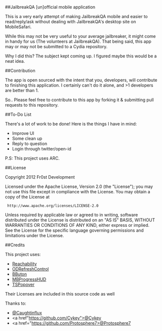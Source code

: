 ##JailbreakQA [un]official mobile application

This is a very early attempt of making JailbreakQA mobile and easier to read/reply/ask without dealing with JailbreakQA's desktop site on MobileSafari.

While this may not be very useful to your average jailbreaker, it might come in handy for us (The volunteers at JailbreakQA). That being said, this app may or may not be submitted to a Cydia repository. 

Why I did this? The subject kept coming up. I figured maybe this would be a neat idea. 

##Contribution

The app is open sourced with the intent that you, developers, will contribute to finishing this application. I certainly can't do it alone, and >1 developers are better than 1. 

So.. Please feel free to contribute to this app by forking it & submitting pull requests to this repository. 

##To-Do List

There's a lot of work to be done! Here is the things I have in mind:

- Improve UI
- Some clean up
- Reply to question
- Login through twitter/open-id

P.S: This project uses ARC.

##License 

Copyright 2012 Fr0st Development

   Licensed under the Apache License, Version 2.0 (the "License");
   you may not use this file except in compliance with the License.
   You may obtain a copy of the License at

     http://www.apache.org/licenses/LICENSE-2.0

   Unless required by applicable law or agreed to in writing, software
   distributed under the License is distributed on an "AS IS" BASIS,
   WITHOUT WARRANTIES OR CONDITIONS OF ANY KIND, either express or implied.
   See the License for the specific language governing permissions and
   limitations under the License. 

##Credits

This project uses: 

- <a href="http://developer.apple.com/library/ios/#samplecode/Reachability/Introduction/Intro.html">Reachability</a>
- <a href="https://github.com/Sephiroth87/ODRefreshControl">ODRefreshControl</a>
- <a href="https://github.com/mattlawer/BButton">BButon</a>
- <a href="https://github.com/jdg/MBProgressHUD">MBProgressHUD</a>
- <a href="https://github.com/takashisite/TSPopover">TSPopover</a>

Their Licenses are included in this source code as well

Thanks to:

- <a href="https://github.com/caughtinflux">@Caughtinflux</a>
- <a href"https://github.com/Cykey">@Cykey</a>
- <a href="https://github.com/Protosphere7>@Protosphere7</a>
